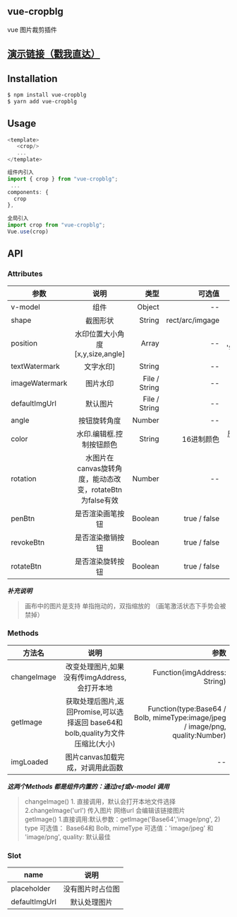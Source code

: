 
## vue-cropblg
vue 图片裁剪插件  
## [演示链接（戳我直达）](http://www.wwwwxy.top/html/blg/)

## Installation

```bash
$ npm install vue-cropblg
$ yarn add vue-cropblg
```
## Usage


```js
<template>
   <crop/>
   ...
</template>

组件内引入
import { crop } from "vue-cropblg";
 ...
components: {
  crop
},
 
全局引入
import crop from "vue-cropblg";
Vue.use(crop)
```

## API

### Attributes
| 参数   |  说明  |  类型 |   可选值 |默认值 |
|--------|:-------:|------:|------:|------:|
| v-model |  组件 | Object|-- | --|
|shape |  截图形状 |  String  |rect/arc/imgage | rect|
| position | 水印位置大小角度[x,y,size,angle]  | Array|--| ['90%', '90%',1,0]|
| textWatermark | 文字水印]  | String|--| --|
| imageWatermark | 图片水印  | File / String|--| --|
| defaultImgUrl | 默认图片  | File / String|--|--|
| angle | 按钮旋转角度  | Number|--| 0|
| color | 水印.编辑框.控制按钮颜色  | String|16进制颜色| 反差最大颜色|
| rotation | 水图片在canvas旋转角度，能动态改变，rotateBtn为false有效  | Number | -- | --|
| penBtn | 是否渲染画笔按钮  | Boolean | true / false  | false|
| revokeBtn | 是否渲染撤销按钮  | Boolean | true / false |  false|
| rotateBtn | 是否渲染旋转按钮  | Boolean | true / false |  false|



***补充说明***
 >画布中的图片是支持 单指拖动的，双指缩放的   （画笔激活状态下手势会被禁掉）
### Methods
| 方法名   |  说明  | 参数 |
|--------|:-------:|------:|
|changeImage |  改变处理图片,如果没有传imgAddress,会打开本地 | Function(imgAddress: String)|
| getImage | 获取处理后图片,返回Promise,可以选择返回 base64和bolb,quality为文件压缩比(大小) | Function(type:Base64 / Bolb, mimeType:image/jpeg  /  image/png, quality:Number)|
| imgLoaded | 图片canvas加载完成，对调用此函数 | --|

***这两个Methods 都是组件内置的：通过ref或v-model 调用***
>changeImage() 1. 直接调用，默认会打开本地文件选择  2.changeImage('url') 传入图片 网络url 会编辑该链接图片  
getImage() 1.直接调用:默认参数：getImage('Base64','image/png', 2)    
type 可选值： Base64和 Bolb, mimeType 可选值：'image/jpeg' 和  'image/png', quality: 默认最佳

### Slot
| name   |  说明  | 
|--------|:-------:|
| placeholder | 没有图片时占位图 | 
| defaultImgUrl |  默认处理图片 |





